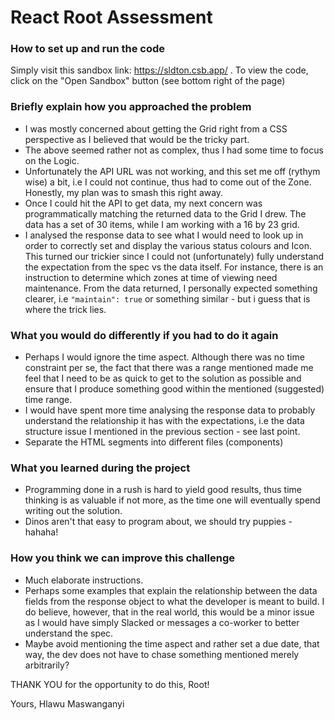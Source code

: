 # React Root Assessment


### How to set up and run the code
Simply visit this sandbox link: https://sldton.csb.app/ . To view the code, click on the "Open Sandbox" button (see bottom right of the page)

### Briefly explain how you approached the problem
- I was mostly concerned about getting the Grid right from a CSS perspective as I believed that would be the tricky part.
- The above seemed rather not as complex, thus I had some time to focus on the Logic.
- Unfortunately the API URL was not working, and this set me off (rythym wise) a bit, i.e I could not continue, thus had to come out of the Zone. Honestly, my plan was to smash this right away.
- Once I could hit the API to get data, my next concern was programmatically matching the returned data to the Grid I drew. The data has a set of 30 items, while I am working with a 16 by 23 grid.
- I analysed the response data to see what I would need to look up in order to correctly set and display the various status colours and Icon. This turned our trickier since I could not (unfortunately) fully understand the expectation from the spec vs the data itself. For instance, there is an instruction to determine which zones at time of viewing need maintenance. From the data returned, I personally expected something clearer, i.e `"maintain": true` or something similar - but i guess that is where the trick lies.

### What you would do differently if you had to do it again
- Perhaps I would ignore the time aspect. Although there was no time constraint per se, the fact that there was a range mentioned made me feel that I need to be as quick to get to the solution as possible and ensure that I produce something good within the mentioned (suggested) time range.
- I would have spent more time analysing the response data to probably understand the relationship it has with the expectations, i.e the data structure issue I mentioned in the previous section - see last point.
- Separate the HTML segments into different files (components)

### What you learned during the project
- Programming done in a rush is hard to yield good results, thus time thinking is as valuable if not more, as the time one will eventually spend writing out the solution.
- Dinos aren't that easy to program about, we should try puppies  - hahaha!

### How you think we can improve this challenge
- Much elaborate instructions.
- Perhaps some examples that explain the relationship between the data fields from the response object to what the developer is meant to build. I do believe, however, that in the real world, this would be a minor issue as I would have simply Slacked or messages a co-worker to better understand the spec.
- Maybe avoid mentioning the time aspect and rather set a due date, that way, the dev does not have to chase something mentioned merely arbitrarily?


THANK YOU for the opportunity to do this, Root!

Yours,
Hlawu Maswanganyi
